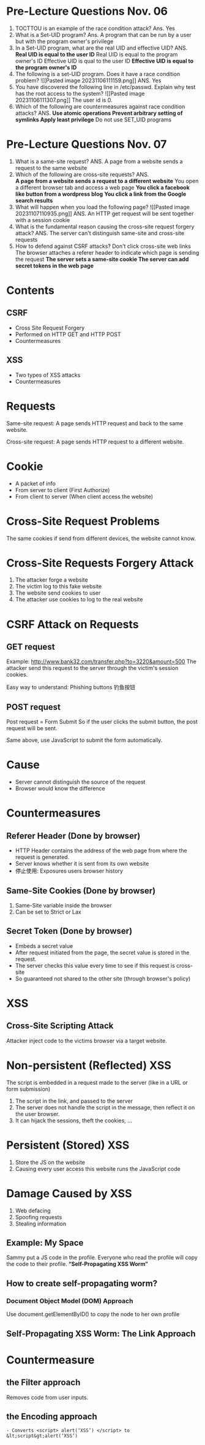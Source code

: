 # Pre-Lecture Questions Nov. 06
1. TOCTTOU is an example of the race condition attack? Ans. Yes
2. What is a Set-UID program? Ans. A program that can be run by a user but with the program owner's privilege
3. In a Set-UID program, what are the real UID and effective UID?
ANS. 
**Real UID is equal to the user ID**
Real UID is equal to the program owner's ID
Effective UID is qual to the user ID
**Effective UID is equal to the program owner's ID**
4. The following is a set-UID program. Does it have a race condition problem? ![[Pasted image 20231106111159.png]] ANS. Yes
5. You have discovered the following line in /etc/passwd. Explain why test has the root access to the system?
![[Pasted image 20231106111307.png]]
The user id is 0. 
6. Which of the following are countermeasures against race condition attacks?
ANS. **Use atomic operations
Prevent arbitrary setting of symlinks
Apply least privilege**
Do not use SET_UID programs

# Pre-Lecture Questions Nov. 07
1. What is a same-site request? ANS. A page from a website sends a request to the same website
2. Which of the following are cross-site requests? ANS.  
**A page from a website sends a request to a different website**
You open a different browser tab and access a web page
**You click a facebook like button from a wordpress blog**
**You click a link from the Google search results**
3. What will happen when you load the following page? ![[Pasted image 20231107110935.png]]
ANS. An HTTP get request will be sent together with a session cookie
4. What is the fundamental reason causing the cross-site request forgery attack? ANS. The server can't distinguish same-site and cross-site requests
5. How to defend against CSRF attacks?
Don't click cross-site web links
The browser attaches a referer header to indicate which page is sending the request
**The server sets a same-site cookie
The server can add secret tokens in the web page**
# Contents
## CSRF 
- Cross Site Request Forgery 
- Performed on HTTP GET and HTTP POST
- Countermeasures
## XSS 
- Two types of XSS attacks
- Countermeasures

# Requests 
Same-site request: 
A page sends HTTP request and back to the same website. 

Cross-site request: 
A page sends HTTP request to a different website. 

# Cookie 
- A packet of info
- From server to client (First Authorize)
- From client to server (When client access the website)
# Cross-Site Request Problems
The same cookies if send from different devices, the website cannot know. 

# Cross-Site Requests Forgery Attack
1. The attacker forge a website
2. The victim log to this fake website
3. The website send cookies to user
4. The attacker use cookies to log to the real website

# CSRF Attack on Requests

## GET request
Example: http://www.bank32.com/transfer.php?to=3220&amount=500
The attacker send this request to the server through the victim's session cookies. 

Easy way to understand: Phishing buttons 钓鱼按钮
## POST request 
Post request = Form Submit
So if the user clicks the submit button, the post request will be sent. 

Same above, use JavaScript to submit the form automatically. 

# Cause

- Server cannot distinguish the source of the request
- Browser would know the difference
# Countermeasures 
## Referer Header (Done by browser)

- HTTP Header contains the address of the web page from where the request is generated. 
- Server knows whether it is sent from its own website
- 停止使用: Exposures users browser history
## Same-Site Cookies (Done by browser)
1. Same-Site variable inside the browser
2. Can be set to Strict or Lax
## Secret Token (Done by browser)
- Embeds a secret value
- After request initiated from the page, the secret value is stored in the request. 
- The server checks this value every time to see if this request is cross-site
- So guaranteed not shared to the other site (through browser's policy)
# XSS 
## Cross-Site Scripting Attack
Attacker inject code to the victims browser via a target website. 
# Non-persistent (Reflected) XSS
The script is embedded in a request made to the server (like in a URL or form submission)
1. The script in the link, and passed to the server
2. The server does not handle the script in the message, then reflect it on the user browser. 
3. It can hijack the sessions, theft the cookies, ...
# Persistent (Stored) XSS

1. Store the JS on the website
2. Causing every user access this website runs the JavaScript code
# Damage Caused by XSS
1. Web defacing
2. Spoofing requests
3. Stealing information

## Example: My Space
Sammy put a JS code in the profile. Everyone who read the profile will copy the code to their profile. **“Self-Propagating XSS Worm”**

## How to create self-propagating worm? 
### Document Object Model (DOM) Approach
Use document.getElementByID() to copy the node to her own profile

## Self-Propagating XSS Worm: The Link Approach


# Countermeasure

## the Filter approach
Removes code from user inputs.

## the Encoding approach
```
- Converts <script> alert(‘XSS’) </script> to &lt;script&gt;alert(‘XSS’)
```


